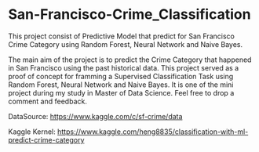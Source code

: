 # San-Francisco-Crime_Classification

This project consist of Predictive Model that predict for San Francisco Crime Category using Random Forest, Neural Network and Naive Bayes.

The main aim of the project is to predict the Crime Category that happened in San Francisco using the past historical data. This project served as a proof of concept for framming a Supervised Classification Task using Random Forest, Neural Network and Naive Bayes. It is one of the mini project during my study in Master of Data Science. Feel free to drop a comment and feedback.

DataSource: https://www.kaggle.com/c/sf-crime/data

Kaggle Kernel: https://www.kaggle.com/heng8835/classification-with-ml-predict-crime-category
